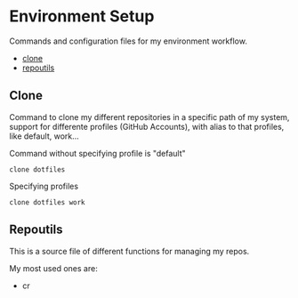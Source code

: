 # Environment Setup

Commands and configuration files for my environment workflow.

* [clone](https://www.github.com/pomaretta/dotfiles/clone)
* [repoutils](https://www.github.com/pomaretta/dotfiles/repoutils)

## Clone

Command to clone my different repositories in a specific path of my system, support for differente profiles (GitHub Accounts), with alias to that profiles, like default, work...

Command without specifying profile is "default"
```
clone dotfiles
```

Specifying profiles
```
clone dotfiles work
```

## Repoutils

This is a source file of different functions for managing my repos.

My most used ones are:
* cr
